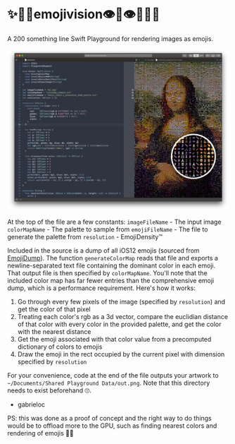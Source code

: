 # ✨👯‍♀️emojivision👁👄👁👯‍♀️✨

A 200 something line Swift Playground for rendering images as emojis.

![emojivision](mona.png)

At the top of the file are a few constants:
`imageFileName` - The input image
`colorMapName` - The palette to sample from 
`emojiFileName` - The file to generate the palette from
`resolution` - EmojiDensity™

Included in the source is a dump of all iOS12 emojis (sourced from [EmojiDump](https://github.com/liuyuning/DumpEmoji)). The function `generateColorMap` reads that file and exports a newline-separated text file containing the dominant color in each emoji. That output file is then specified by `colorMapName`. You'll note that the included color map has far fewer entries than the comprehensive emoji dump, which is a performance requirement. Here's how it works:

1. Go through every few pixels of the image (specified by `resolution`) and get the color of that pixel
2. Treating each color's rgb as a 3d vector, compare the euclidian distance of that color with every color in the provided palette, and get the color with the nearest distance
3. Get the emoji associated with that color value from a precomputed dictionary of colors to emojis
4. Draw the emoji in the rect occupied by the current pixel with dimension specified by `resolution`

For your convenience, code at the end of the file outputs your artwork to `~/Documents/Shared Playground Data/out.png`. Note that this directory needs to exist beforehand 🙄.

- gabrieloc 

PS: this was done as a proof of concept and the right way to do things would be to offload more to the GPU, such as finding nearest colors and rendering of emojis 🤷‍♂️
